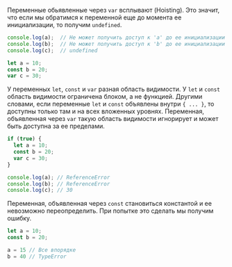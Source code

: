 Переменные обьявленные через `var` всплывают (Hoisting).
Это значит, что если мы обратимся к переменной еще до момента ее инициализации, то получим `undefined`.

```js
console.log(a);  // Не может получить доступ к 'a' до ее инициализации
console.log(b);  // Не может получить доступ к 'b' до ее инициализации
console.log(c);  // undefined

let a = 10;
const b = 20;
var c = 30;
```
У переменных `let`, `const` и `var` разная область видимости.
У `let` и `const` область видимости ограничена блоком, а не функцией.
Другими словами, если переменные `let` и `const` объявлены внутри `{ ... }`, то доступны только там и на всех вложенных уровнях. Переменная, объявленная через `var` такую область видимости игнорирует и может быть доступна за ее пределами.

```js
if (true) {
  let a = 10;
  const b = 20;
  var c = 30;
}

console.log(a); // ReferenceError
console.log(b); // ReferenceError
console.log(c); // 30
```
Переменная, объявленная через `const` становиться константой и ее невозможно переопределить. При попытке это сделать мы получим ошибку.

```js
let a = 10;
const b = 20;

a = 15 // Все впорядке
b = 40 // TypeError
```
